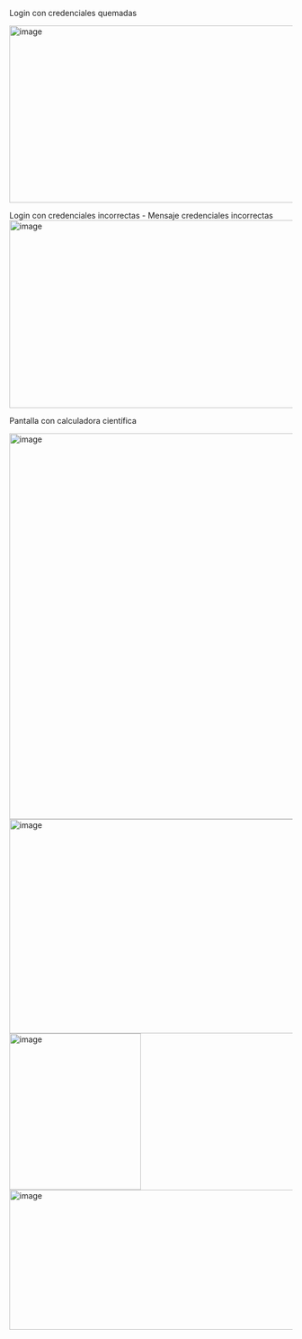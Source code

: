 Login con credenciales quemadas

<img width="1600" height="315" alt="image" src="https://github.com/user-attachments/assets/d4bc5cc4-a889-4d08-a94e-a1addbe7ed65" />

Login con credenciales incorrectas - Mensaje credenciales incorrectas
<img width="1600" height="334" alt="image" src="https://github.com/user-attachments/assets/2ff30b87-db65-4afd-874e-1fad69ce1e0b" />

Pantalla con calculadora científica

<img width="1595" height="686" alt="image" src="https://github.com/user-attachments/assets/3db6b297-77d3-43c8-8449-2a6e8ba06b0e" />

<img width="1597" height="381" alt="image" src="https://github.com/user-attachments/assets/f071801d-0391-446d-92e5-9402f8b8bee0" />

<img width="234" height="278" alt="image" src="https://github.com/user-attachments/assets/70369e3b-c1c0-410d-8bb0-869d86f054e2" />


<img width="1562" height="249" alt="image" src="https://github.com/user-attachments/assets/47db07c6-ee20-4221-b55a-5dba335aed7a" />








